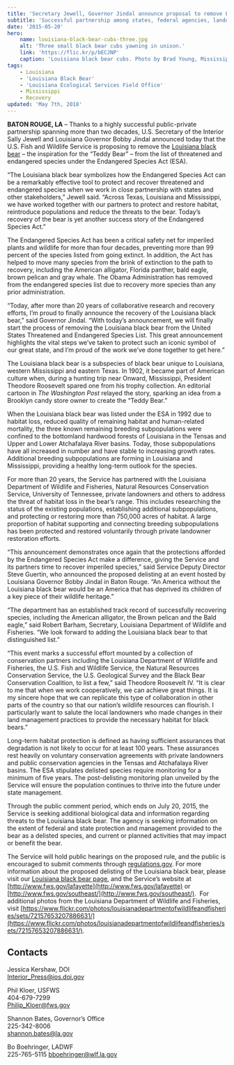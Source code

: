 ```yaml
---
title: 'Secretary Jewell, Governor Jindal announce proposal to remove Louisiana black bear from endangered species list'
subtitle: 'Successful partnership among states, federal agencies, landowners and universities has recovered iconic species that inspired the ‘Teddy Bear’'
date: '2015-05-20'
hero:
    name: louisiana-black-bear-cubs-three.jpg
    alt: 'Three small black bear cubs yawning in unison.'
    link: 'https://flic.kr/p/bECJNP'
    caption: 'Louisiana black bear cubs. Photo by Brad Young, Mississippi Department of Wildlife, Fisheries and Parks.'
tags:
    - Louisiana
    - 'Louisiana Black Bear'
    - 'Louisiana Ecological Services Field Office'
    - Mississippi
    - Recovery
updated: 'May 7th, 2018'
---
```


**BATON ROUGE, LA** – Thanks to a highly successful public-private partnership spanning more than two decades, U.S. Secretary of the Interior Sally Jewell and Louisiana Governor Bobby Jindal announced today that the U.S. Fish and Wildlife Service is proposing to remove the [Louisiana black bear](/wildlife/mammals/louisiana-black-bear/) – the inspiration for the “Teddy Bear” – from the list of threatened and endangered species under the Endangered Species Act (ESA).

“The Louisiana black bear symbolizes how the Endangered Species Act can be a remarkably effective tool to protect and recover threatened and endangered species when we work in close partnership with states and other stakeholders,” Jewell said. “Across Texas, Louisiana and Mississippi, we have worked together with our partners to protect and restore habitat, reintroduce populations and reduce the threats to the bear. Today’s recovery of the bear is yet another success story of the Endangered Species Act.”

The Endangered Species Act has been a critical safety net for imperiled plants and wildlife for more than four decades, preventing more than 99 percent of the species listed from going extinct. In addition, the Act has helped to move many species from the brink of extinction to the path to recovery, including the American alligator, Florida panther, bald eagle, brown pelican and gray whale. The Obama Administration has removed from the endangered species list due to recovery more species than any prior administration.

“Today, after more than 20 years of collaborative research and recovery efforts, I’m proud to finally announce the recovery of the Louisiana black bear,” said Governor Jindal. “With today’s announcement, we will finally start the process of removing the Louisiana black bear from the United States Threatened and Endangered Species List. This great announcement highlights the vital steps we’ve taken to protect such an iconic symbol of our great state, and I’m proud of the work we’ve done together to get here.”

The Louisiana black bear is a subspecies of black bear unique to Louisiana, western Mississippi and eastern Texas. In 1902, it became part of American culture when, during a hunting trip near Onward, Mississippi, President Theodore Roosevelt spared one from his trophy collection. An editorial cartoon in _The Washington Post_ relayed the story, sparking an idea from a Brooklyn candy store owner to create the “Teddy Bear.”

When the Louisiana black bear was listed under the ESA in 1992 due to habitat loss, reduced quality of remaining habitat and human-related mortality, the three known remaining breeding subpopulations were confined to the bottomland hardwood forests of Louisiana in the Tensas and Upper and Lower Atchafalaya River basins. Today, those subpopulations have all increased in number and have stable to increasing growth rates. Additional breeding subpopulations are forming in Louisiana and Mississippi, providing a healthy long-term outlook for the species.

For more than 20 years, the Service has partnered with the Louisi­ana Department of Wildlife and Fisheries, Natural Resources Conserva­tion Service, University of Tennessee, private landowners and others to address the threat of habitat loss in the bear’s range. This includes researching the status of the existing populations, establishing additional subpopulations, and protecting or restoring more than 750,000 acres of habitat. A large proportion of habitat supporting and connecting breeding subpopulations has been protected and restored voluntarily through private landowner restoration efforts.

“This announcement demonstrates once again that the protections afforded by the Endangered Species Act make a difference, giving the Service and its partners time to recover imperiled species,” said Service Deputy Director Steve Guertin, who announced the proposed delisting at an event hosted by Louisiana Governor Bobby Jindal in Baton Rouge. “An America without the Louisiana black bear would be an America that has deprived its children of a key piece of their wildlife heritage.”

“The department has an established track record of successfully recovering species, including the American alligator, the Brown pelican and the Bald eagle,” said Robert Barham, Secretary, Louisiana Department of Wildlife and Fisheries. “We look forward to adding the Louisiana black bear to that distinguished list.”

“This event marks a successful effort mounted by a collection of conservation partners including the Louisiana Department of Wildlife and Fisheries, the U.S. Fish and Wildlife Service, the Natural Resources Conservation Service, the U.S. Geological Survey and the Black Bear Conservation Coalition, to list a few,” said Theodore Roosevelt IV. “It is clear to me that when we work cooperatively, we can achieve great things. It is my sincere hope that we can replicate this type of collaboration in other parts of the country so that our nation’s wildlife resources can flourish. I particularly want to salute the local landowners who made changes in their land management practices to provide the necessary habitat for black bears.”

Long-term habitat protection is defined as having sufficient assurances that degradation is not likely to occur for at least 100 years. These assurances rest heavily on voluntary conservation agreements with private landowners and public conservation agencies in the Tensas and Atchafalaya River basins. The ESA stipulates delisted species require monitoring for a minimum of five years. The post-delisting monitoring plan unveiled by the Service will ensure the population continues to thrive into the future under state management.

Through the public comment period, which ends on July 20, 2015, the Service is seeking additional biological data and information regarding threats to the Louisiana black bear. The agency is seeking information on the extent of federal and state protection and management provided to the bear as a delisted species, and current or planned activities that may impact or benefit the bear.

The Service will hold public hearings on the proposed rule, and the public is encouraged to submit comments through [regulations.gov](http://www.regulations.gov/#!documentDetail;D=FWS-R4-ES-2015-0014-0001). For more information about the proposed delisting of the Louisiana black bear, please visit our [Louisiana black bear page](http://www.fws.gov/southeast/wildlife/mammal/louisiana-black-bear/), and the Service’s website at [http://www.fws.gov/lafayette](http://www.fws.gov/lafayette) or [http://www.fws.gov/southeast/](http://www.fws.gov/southeast/).  For additional photos from the Louisiana Department of Wildlife and Fisheries, visit [https://www.flickr.com/photos/louisianadepartmentofwildlifeandfisheries/sets/72157653207886631/](https://www.flickr.com/photos/louisianadepartmentofwildlifeandfisheries/sets/72157653207886631/).

## Contacts

Jessica Kershaw, DOI  
[Interior_Press@ios.doi.gov](mailto:?Interior_Press@ios.doi.gov)

Phil Kloer, USFWS  
404-679-7299  
[Philip_Kloer@fws.gov](mailto:Philip_Kloer@fws.gov)

Shannon Bates, Governor’s Office  
225-342-8006  
[shannon.bates@la.gov](mailto:shannon.bates@la.gov)

Bo Boehringer, LADWF  
225-765-5115
[bboehringer@wlf.la.gov](mailto:bboehringer@wlf.la.gov)
